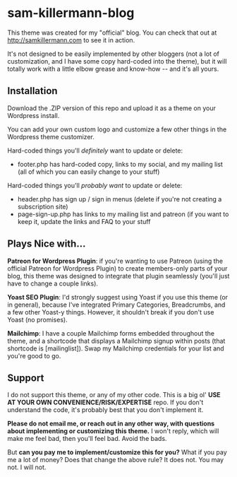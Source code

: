 # sam-killermann-blog

This theme was created for my "official" blog. You can check that out at http://samkillermann.com to see it in action.

It's not designed to be easily implemented by other bloggers (not a lot of customization, and I have some copy hard-coded into the theme), but it will totally work with a little elbow grease and know-how -- and it's all yours.

## Installation

Download the .ZIP version of this repo and upload it as a theme on your Wordpress install.

You can add your own custom logo and customize a few other things in the Wordpress theme customizer.

Hard-coded things you'll _definitely_ want to update or delete:
- footer.php has hard-coded copy, links to my social, and my mailing list (all of which you can easily change to your stuff)

Hard-coded things you'll _probably want_ to update or delete:
- header.php has sign up / sign in menus (delete if you're not creating a subscription site)
- page-sign-up.php has links to my mailing list and patreon (if you want to keep it, update the links and FAQ to your stuff

## Plays Nice with...

__Patreon for Wordpress Plugin__: if you're wanting to use Patreon (using the official Patreon for Wordpress Plugin) to create members-only parts of your blog, this theme was designed to integrate that plugin seamlessly (you'll just have to change a couple links).

__Yoast SEO Plugin__: I'd strongly suggest using Yoast if you use this theme (or in general), because I've integrated Primary Categories, Breadcrumbs, and a few other Yoast-y things. However, it shouldn't break if you don't use Yoast (no promises).

__Mailchimp__: I have a couple Mailchimp forms embedded throughout the theme, and a shortcode that displays a Mailchimp signup within posts (that shortcode is [mailinglist]). Swap my Mailchimp credentials for your list and you're good to go.

## Support

I do not support this theme, or any of my other code. This is a big ol' __USE AT YOUR OWN CONVENIENCE/RISK/EXPERTISE__ repo. If you don't understand the code, it's probably best that you don't implement it.

__Please do not email me, or reach out in any other way, with questions about implementing or customizing this theme.__ I won't reply, which will make me feel bad, then you'll feel bad. Avoid the bads.

But __can you pay me to implement/customize this for you?__ What if you pay me a lot of money? Does that change the above rule? It does not. You may not. I will not.
